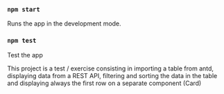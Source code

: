 ### `npm start`

Runs the app in the development mode.

### `npm test`

Test the app

This project is a test / exercise consisting in importing a table from antd, displaying data from a REST API, filtering and sorting the data in the table and displaying always the first row on a separate component (Card)
